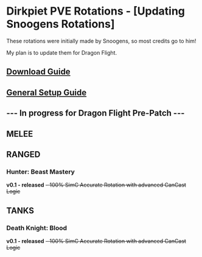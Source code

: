 # Dirkpiet PVE Rotations - [Updating Snoogens Rotations]
These rotations were initially made by Snoogens, so most credits go to him! 

My plan is to update them for Dragon Flight.

## [Download Guide](https://github.com/dirkpiet/Hekili-Rotations/wiki/Setup-Guide)  
## [General Setup Guide](https://github.com/dirkpiet/Hekili-Rotations/wiki/General-Guide)    

## --- In progress for Dragon Flight Pre-Patch ---
## MELEE  
## RANGED
### Hunter: Beast Mastery
**v0.1 - released** ~~- 100% SimC Accurate Rotation with advanced CanCast Logic~~
## TANKS
### Death Knight: Blood
**v0.1 - released** ~~- 100% SimC Accurate Rotation with advanced CanCast Logic~~